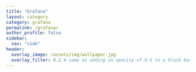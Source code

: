 ```yaml
---
title: "Grafana"
layout: category
category: grafana
permalink: /grafana/
author_profile: false
sidebar:
  nav: "side"
header:
  overlay_image: /assets/img/wallpaper.jpg
  overlay_filter: 0.2 # same as adding an opacity of 0.5 to a black background
---
```

